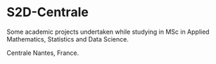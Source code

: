 # S2D-Centrale

Some academic projects undertaken while studying in MSc in Applied Mathematics, Statistics and Data Science.


Centrale Nantes, France.
